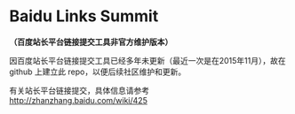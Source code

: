 # Baidu Links Summit

**（百度站长平台链接提交工具非官方维护版本）**

因百度站长平台链接提交工具已经多年未更新（最近一次是在2015年11月），故在 github 上建立此 repo，以便后续社区维护和更新。

有关站长平台链接提交，具体信息请参考 http://zhanzhang.baidu.com/wiki/425
